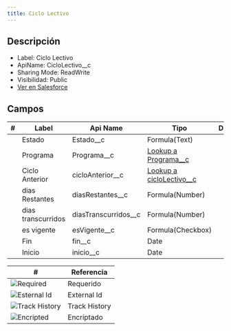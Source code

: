 ```yaml
---
title: Ciclo Lectivo
---
```


<!-- START autogenerated-object -->

## Descripción

- Label: Ciclo Lectivo
- ApiName: CicloLectivo\_\_c
- Sharing Mode: ReadWrite
- Visibilidad: Public
- [Ver en Salesforce](https://test.salesforce.com/lightning/setup/ObjectManager/lookupRedirect?lookup=entityByApiName&apiName=CicloLectivo__c)

## Campos

| #                         | Label              | Api Name               | Tipo                                                                | Descripcion |
| ------------------------- | ------------------ | ---------------------- | ------------------------------------------------------------------- | ----------- |
| <div class="icons"></div> | Estado             | Estado\_\_c            | Formula(Text)                                                       | <ul></ul>   |
| <div class="icons"></div> | Programa           | Programa\_\_c          | [Lookup a Programa\_\_c](/diccionarios/objects/Programa__c)         | <ul></ul>   |
| <div class="icons"></div> | Ciclo Anterior     | cicloAnterior\_\_c     | [Lookup a cicloLectivo\_\_c](/diccionarios/objects/cicloLectivo__c) | <ul></ul>   |
| <div class="icons"></div> | dias Restantes     | diasRestantes\_\_c     | Formula(Number)                                                     | <ul></ul>   |
| <div class="icons"></div> | dias transcurridos | diasTranscurridos\_\_c | Formula(Number)                                                     | <ul></ul>   |
| <div class="icons"></div> | es vigente         | esVigente\_\_c         | Formula(Checkbox)                                                   | <ul></ul>   |
| <div class="icons"></div> | Fin                | fin\_\_c               | Date                                                                | <ul></ul>   |
| <div class="icons"></div> | Inicio             | inicio\_\_c            | Date                                                                | <ul></ul>   |

| #                                                              | Referencia    |
| -------------------------------------------------------------- | ------------- |
| <div class="icons">![Required](/img/lock_60.png)</div>         | Requerido     |
| <div class="icons">![Esternal Id](/img/database_60.png)</div>  | External Id   |
| <div class="icons">![Track History](/img/tracker_60.png)</div> | Track History |
| <div class="icons">![Encripted](/img/password_60.png)</div>    | Encriptado    |

<!-- END autogenerated-object -->
